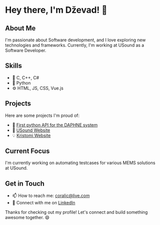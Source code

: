 # Hey there, I'm Dževad! 👋

## About Me
I'm passionate about Software development, and I love exploring new technologies and frameworks. Currently, I'm working at USound as a Software Developer. 

## Skills
- 🔧 C, C++, C#
- 🔨 Python
- ⚙️ HTML, JS, CSS, Vue.js

## Projects
Here are some projects I'm proud of:
- 🌟 [First python API for the DAPHNE system](https://daphne-eu.eu/)
- 🚀 [USound Website](https://usound.com/)
- 💡 [Kristomi Website](https://www.kristomi.at/)

## Current Focus
I'm currently working on automating testcases for various MEMS solutions at USound.

## Get in Touch
- 📫 How to reach me: [coralic@live.com](mailto:coralic@live.com)
- 💼 Connect with me on [LinkedIn](https://www.linkedin.com/in/dzevad-c-5a632b1a7/)


Thanks for checking out my profile! Let's connect and build something awesome together. 😄
